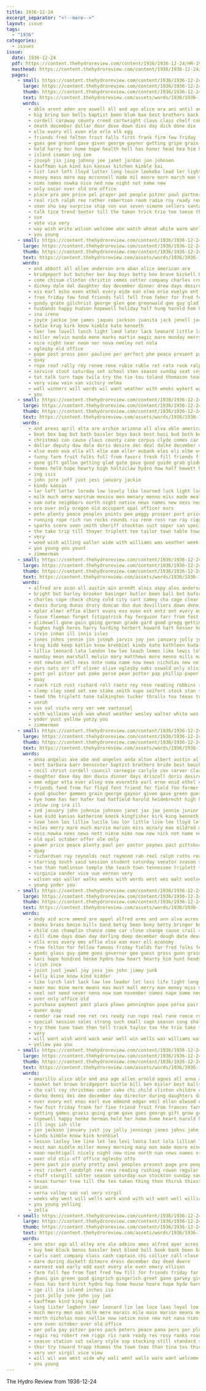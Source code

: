 ```yaml
---
title: 1936-12-24
excerpt_separator: "<!--more-->"
layout: issue
tags:
  - "1936"
categories:
  - issues
issue:
  date: 1936-12-24
  pdf: https://content.thehydroreview.com/content/1936/1936-12-24/HR-1936-12-24.pdf
  masthead: https://content.thehydroreview.com/content/1936/1936-12-24/masthead/HR-1936-12-24.jpg
  pages:
    - small: https://content.thehydroreview.com/content/1936/1936-12-24/small/HR-1936-12-24-01.jpg
      large: https://content.thehydroreview.com/content/1936/1936-12-24/large/HR-1936-12-24-01.jpg
      thumb: https://content.thehydroreview.com/content/1936/1936-12-24/thumbnails/HR-1936-12-24-01.jpg
      text: https://content.thehydroreview.com/assets/words/1936/1936-12-24/HR-1936-12-24-01.txt
      words:
        - able arent aden are aswell all and ago alice ara ani antil andrew
        - big bring bun bells baptist been blum bae best brothers back bible black block bottom business brought bonte both barbara but ball board bones benn bank bonus bles boy boucher began bas bride bot bill bridges bade
        - cordell caraway county creed cartwright claus class chelf constance chick cash charles comes cause chet court coane came child cast christmas candy clinton can con college church count city carl
        - death december dollar door dove down dies day dick done die
        - elle every ell even ele erle elk egg
        - friends fred felton frost falls first frank firm few friday faithful fair folks from for farr former full fee fell fall file floor
        - goes gee ground gave given george gaynor getting gripe grain good
        - held harry her home hope health hell has honor head hea him hydro hearing hurry house hamilton hubert hiser high hold happy half harvest horse had
        - island isaman ing iee
        - joseph jin jing johnny jee janet jordan jon johnsen
        - kauffman kim kind kin kansas kitchen kimble kai
        - list last left lloyd latter long louie lookeba lead ler light like lawrence leach level less later legal loretta lee little land lowell lex love laws lie
        - money mass more may mcconnell made mil moore morn march man manner mach mechanic members mean matter might morning merry maybe most monday many mail miller
        - nims names nowka nice ned now night not name new
        - only oscar over old ore office
        - place pro pee price pel prayer pot people pitzer paul partner porch pull poe past pulling push public phillips pepe
        - real rich ralph ree rather robertson room radio roy ready ren rain record rag reel read rhode row rest rye ray roll
        - soon sho say surprise ship son sun seven simone sellers santa show store sar she scarth still saturday setting storm sack saw sides second season snow shade see spill stable sunday salter
        - talk tice trend teeter till the taken trick trio tee teese throw them tha take then tande
        - use
        - vote via very
        - way wish write wilson welcome won watch wheat white warm world walks with weeks week win walk weekly while will was well
        - you young
    - small: https://content.thehydroreview.com/content/1936/1936-12-24/small/HR-1936-12-24-02.jpg
      large: https://content.thehydroreview.com/content/1936/1936-12-24/large/HR-1936-12-24-02.jpg
      thumb: https://content.thehydroreview.com/content/1936/1936-12-24/thumbnails/HR-1936-12-24-02.jpg
      text: https://content.thehydroreview.com/assets/words/1936/1936-12-24/HR-1936-12-24-02.txt
      words:
        - and abbott all allee anderson arm aban alice american are
        - bridgeport but butcher ber buy boys betty box brave bickell baton byrum ball been best back bedford basket brilliant bethel
        - come chisum clinton christin comes cotter company charles cruzan cone christeen candy city convey circle cox christen comrie campo christmas content clear county cee coffey carl caddo
        - dickey dale dal daughter day december dinner drew days desire
        - eis earl echo even ethel every eide ean elma erie evelyn ent
        - free friday few fond friends fall fell from feher for fred folks flansburg fern fay
        - gundy grate gilchrist george glen goe greenwald gee guy glad game grade gach gave galland good goldie
        - husbands happy hudson hopewell holiday half hung harold hom hydro hazel harry hones harvey hoe hammer heart hixon how halo hag her hope hardware has held hour home honor health hook
        - ina irene
        - joyce jackie joe james jaques jackson juanita jack jenell jace johns junior
        - katie krug kirk know kimble kate kenneth
        - leer lee lovell lunch light land later lack leonard little lai lato less lavell let line lima last lookeba lionel living
        - miller melvin manda mene marks martin magic mare monday merry matter members march man margaret meier mason mere modell
        - nice night near noon ner nova neeley not nola
        - oglesby old office
        - pope post press poor pauline per perfect phe peace present past price paul pil pee power
        - quay
        - rope roof rally roy renee rene rubie ruble ret rata rook ralph roll ruhl rege rich room rane reme richardson reps ree
        - service stout saturday set school sten season sunday seat snyder seal store sweat sunde station sewing string sincere schol second schroder she score son student shower smith sarah sickles spena see
        - tat talk turn tape twila try the tie tou toland thomason team tree than
        - very view vein van victory velma
        - wall winners will words wil want weather with weeks wykert wand willers was welcome world weathers won
        - you
    - small: https://content.thehydroreview.com/content/1936/1936-12-24/small/HR-1936-12-24-03.jpg
      large: https://content.thehydroreview.com/content/1936/1936-12-24/large/HR-1936-12-24-03.jpg
      thumb: https://content.thehydroreview.com/content/1936/1936-12-24/thumbnails/HR-1936-12-24-03.jpg
      text: https://content.thehydroreview.com/assets/words/1936/1936-12-24/HR-1936-12-24-03.txt
      words:
        - and areas april alta are archie arizona all alva able american america area
        - beat box bag but bath bassler boys back best busi bud both beer business bout blum bel bring bridge burros buy binger bank been bill
        - christmas can cause claus county cane corpus clyde comes car cher came close camp city coats
        - dollar deputy dow dale doris desire dec deal dalke december donald done days dear down during dinner deep day
        - else even eva ella ell elie eam eller eubank eles eli elbe ever ear earnest end ele elma ellis elmer
        - funny farm fruit folks full from favors fresh fill friends finley friday first for familia frank ford florida fleishman
        - gone gift gallon getting glad gate gave good guide grab glidewell grande group
        - homes held hope hearty high holtzclaw hydro how half hewett heres heart hampton her hamon has hoyt harris had home hot happy
        - ing isis
        - john jore jeff just jess january jackie
        - kinds kansas
        - lar left letter loredo low lovely like learned luck light lucile look lunch lawton lebel liberal lee loyal latham little larger louis let lobel lond
        - milk much mere marcrum mexico men menary menno miss made meals mand mash many marjorie mcnary most mens mar merry mountain model money miles mae
        - nam nate neighbors north night notice news names new ness near not never name
        - oro over only oregon old occupant opal officer ours
        - pete plenty peace peoples points pee peggy prosper port price pere part past people pers phoenix place phelps pretty
        - running rope rich run rocks rounds rio rene ross rae ray riggs reps raid render ree rem russell
        - sparks score soon smith sheriff stockton suit soper san special son stand sleep show start step shaw shirts schantz streams shall stay service sincere salem sister such saw struck say shelby season spring said summe still santa saturday stores sui see
        - the take trip till thayer triplett toe tailor town table toward then tan tran them top teer texas taken
        - very
        - wood wish willing waller wide with williams was weather week wife while water world well weatherford weeks walter won want way will
        - yon young you yount
        - zimmerman
    - small: https://content.thehydroreview.com/content/1936/1936-12-24/small/HR-1936-12-24-04.jpg
      large: https://content.thehydroreview.com/content/1936/1936-12-24/large/HR-1936-12-24-04.jpg
      thumb: https://content.thehydroreview.com/content/1936/1936-12-24/thumbnails/HR-1936-12-24-04.jpg
      text: https://content.thehydroreview.com/assets/words/1936/1936-12-24/HR-1936-12-24-04.txt
      words:
        - alfred are acon all austin ain arendt alois aspy alex anderson appleman ave ani adams andy anton albert ard adkins amos arbes and apple arnold
        - bright but barley brooker basinger butler been ball bet buford boschert bassler bayne busi bell barber borger bobby barrows bee bartgis bill boy boys bur belle best box bert bess burg blum bird bob burk
        - charles cope check ching cold city cant camey cha cage clear craw carlson cole cavin clyde chance cecil cream cen collier cal carver chris came clarence coble crissman chet cody corn course carl caesar carri chestnut christmas cox
        - davis during dunas drury duncan don dun devilliers down dennis does dunn dunithan doar daughter ditmore deal december dalke dewey dan dave daughters deming
        - epler elmer effie elbert evans eva even est entz ent every emma edgar eagle earl elsie ene ella end elam ener eakins emery
        - fosse fleeman forget fitzpatrick fay ferguson farr from fost fleishman folks floyd for frank folsom fill funchess fields foote
        - glidewell gone gain going german grade gard good gregg getting graham given genevieve glen green george gerry greeson gates gane glenn ghering guy gilmore grove guest
        - hughes hugh heres harry harding herbert howard hart hesser heineman hamilton hoh henry holderman hoss happy hasty hubert hammer hatfield hai howerton harold halter hydro hinton haas herman hafer hell has health hill hoover her hope hume holiday hee home honor hardin
        - irvin inman ill innis isles
        - jones johns jennie jin joseph jarvis joy jon january jolly jess jake joe john junior jack
        - krug kidd keep katlin know krehbiel kinds kate kathleen kuda kings kirkpatrick keeling king kellar kline
        - lillie leonard lata landon lew lee leach lemen like lewis lottie last lena levi lane lillian lynch lloyd
        - monday mean marshall melvin mary matthews more menno mills mai mile may mur minnie miller mae made market maude monroe miss members mamie mapel mcnary mou mele man means martha merry meyer munch mcnaught marcrum
        - not newton nell ness note noma name now news nicholas new neil nachtigall nims noel
        - ours oats orr off oliver olive oglesby oaks oswald only olivia orie old
        - past pol pitzer pat poke perse pean potter pap phillip paper pacha pere peace pete pankratz person peter phenix pare people patterson packard presley proud payne per papa pane pee
        - quay
        - ruark rich rust richard roll raetz rey rose reading robbins reel reber robert ray ruber ridenour renew royal rabe rio richardson roy route rok ruhl randolph robertson rane ruzicka rush rol rathbun russell ruth reynolds rowland rate
        - slemp slay seed set see stake smith supe seifert stock stan staples son stockton season shanks scott sharry serra simer saturday sar schantz strong send sey simmons save sunday spor show sam stange san setter spies sih sylvester spring spain sister slice stunz ser sutton stutzman sama such schroder sater snow slagell simpson
        - teed the triplett tone talkington tucker thralls toa texas tum than tooman tae taff too till tee thomas then take thet tell tain triplet
        - unruh
        - vas val vista very ver vee vantassel
        - with willaims wish wan wheat weather wesley walter white was want will wykert winning well wisel williams west warde wright walt weeks william weathers wither wind wolff wagoner willian weatherford waters wayne
        - yoder yust yellow yutzy you
        - zimmerman
    - small: https://content.thehydroreview.com/content/1936/1936-12-24/small/HR-1936-12-24-05.jpg
      large: https://content.thehydroreview.com/content/1936/1936-12-24/large/HR-1936-12-24-05.jpg
      thumb: https://content.thehydroreview.com/content/1936/1936-12-24/thumbnails/HR-1936-12-24-05.jpg
      text: https://content.thehydroreview.com/assets/words/1936/1936-12-24/HR-1936-12-24-05.txt
      words:
        - anna angelus ave abe and angeles anda alton albert austin all ache agnes are
        - bert barbara barr benscoter baptist brothers bride best boucher body business bring bot been bright bowerman bear ben butler bradley but bassler
        - cecil christ cordell council carnegie carlyle cox carver clark carlson came cornel corn city come coll carl curtis clinton company claude cora clyde cole constance close college christmas church charles class colony chester creek coker cornelson craig
        - daughter dave day don davis dinner days driscoll doris desire december delma during date down dakota
        - eme edgar etta ever elsey eva everette earl erne enid ethel elizabeth ernest elle effie
        - friends fand from for floyd fent friend fer field fon former farmer fine foss farm frances friday firm fire frost ford frank first falls
        - good goucher gammon grain george gaynor given gave green guest gay game general glidewell grew graff group gripe
        - hye home has her hafer had hatfield harold heidebrecht high heger hamil hon hot hazelton howard husband happy held hamilton health honor hands homa hubert hour hope hydro heres henry ham hume
        - inlow ing ira ill
        - jed january john johnnie johnson janet jas joe jennie junior jing johnny jones joy
        - kan kidd kansas katherine knock kingfisher kirk king kenneth kitchen
        - love leon los lillie lucile lou lor little live lee lloyd left last lewis lemon land
        - miles merry mare much marvin marion miss mcnary mae mildred marjorie monday members melba million mas morning men market merle mis marcrum mulder missouri mcbride more may
        - ness nowka nees news nett niece nims now new nick not name near notice noon newton nyhuis noel night
        - old opal october offer ole only
        - power price peace plenty paul per pastor paynes past pittsburg public pearl part present press pany poor par president payne
        - quay
        - richardson ray reynolds rest raymond rah reel ralph ruths real ree ruth ross ready ruby riley riggs
        - starring south said session student saturday senator season simmons school sas stroke schoo sunday see simone she stockton sons skaggs scott six ser sodders settle sedan short smith supper steward son
        - ten than tomlinson temple the teach town tennessee triplett thomas thelma tom tucker ton texas trip toward treas
        - virginia vander vice vue vernon very
        - wilson was waller walks weeks with words west wes walt woolsey willard watson weatherford week will woodworth wife wish
        - young yoder you
    - small: https://content.thehydroreview.com/content/1936/1936-12-24/small/HR-1936-12-24-06.jpg
      large: https://content.thehydroreview.com/content/1936/1936-12-24/large/HR-1936-12-24-06.jpg
      thumb: https://content.thehydroreview.com/content/1936/1936-12-24/thumbnails/HR-1936-12-24-06.jpg
      text: https://content.thehydroreview.com/assets/words/1936/1936-12-24/HR-1936-12-24-06.txt
      words:
        - andy aid acre amend are appel alfred arms and ann alva acres all
        - books brass booze bills band betsy been bony betty bringer buy back bring both banks bill boy bent better boucher but borrow blonde best bank basket black bob bua browne berens balance brown bet ball
        - child can champlin chance come car close change cause crail charm comes coach church coffee charles chet cream carl christ cash christmas charlie city cin cotton corner cant chamber col china clara
        - dill dime days down day darling deep december dough date dear doles during dry
        - ells eres every ems effie else ean ever ell economy
        - free felton for fellow famous friday fields far fred folks fete full face flock favor frances fun found from finley force favors feeler first fond
        - goods glass guy game goes governor gee guess gross gunn grain general gas gins glad gov good going
        - hari hope hundred henke hydro how heart hearty him hunt heads held had homestead house home homa happy has hell hardware herndon hasten homer hopes hard hogan hum her hikes hes
        - irish ince
        - joint just jewel joy jess jon john jimmy junk
        - kelly kline know kind kidder
        - like lurch last lack law lee leader let less life light long line loss leaders labor little
        - meer mac mine more means mas must mall merry man money miss marland mates men model mast most mex mean made many may mae montgomery much mere
        - neel not need never nena now nam november names nape name neels new night nowka
        - over only office old
        - purchase payment past place plows pennington pope perse pair peeks pay pere people poage part poor pitzer preacher pepe post pore par prime poland pledge per plenty
        - queer quay
        - render rae read ree ret res ready run reps real rane reece roy rich register running red room
        - special session sales strong such small sage season song shall scope seven say smart set station still sincere street service shelton she sung styles seems sick sunday state seen struck sorrow said sing sells seed see sell selling smith standard stead shell states store soap
        - try them tune town then tell track taylor tax the trio take tho than taste thing tse
        - very
        - will want wish word wack wear well win wells was williams water with wide works welcome words while why white wit willie work
        - yellow yau you
    - small: https://content.thehydroreview.com/content/1936/1936-12-24/small/HR-1936-12-24-07.jpg
      large: https://content.thehydroreview.com/content/1936/1936-12-24/large/HR-1936-12-24-07.jpg
      thumb: https://content.thehydroreview.com/content/1936/1936-12-24/thumbnails/HR-1936-12-24-07.jpg
      text: https://content.thehydroreview.com/assets/words/1936/1936-12-24/HR-1936-12-24-07.txt
      words:
        - amarillo alice able and ana age allen arnold agnes all anna arm are
        - basket bet brown bridgeport bustle bill ben bixler best balls bag black big butcher bob beck bottom box been bank ber but barrett business bible bells buel bunk blown bernard bros boschert
        - cha call coy christmas cedar cake chi child clinton childre carney canyon crownover claude colony cry came cecil coffee clever charlie cole christine claus come carl can carvey care cope city camp crissman christ con class crown
        - darko denni dei dee december day director during daughters dale dec denham drew dick dungan dalke days dinner doing daughter
        - ever every est enos earl eve edmond edgar emil ellen elwood ent
        - few fost friday frank for fine friend fruit from frances farm funck flowers friendly face friends first
        - getting games gravis going gram gave goes george gift grow gene garvey good glad gless greenwald grab guest given
        - hopewell happy henke herman held her home hume heart harold holi herbold hydro huss has holy howard head hope harry hatfield house husband henry had hinton handing
        - ill ings ish ille
        - jen jackson january just joy jolly jennings janes johns john jones janzen jean
        - kinds kimble know kick krehbiel
        - lesson lasley lee line let leo levi leota last lola lillian lovely little lew louis loss less lynch lout
        - most man middle miller money morning many mon made moore mineo mis members mast merry mary mound more mas miss monday meeker mutt martha margaret
        - noon nachtigall nicely night new nine north nan news names nie neighbors not nowka
        - over old otis off office oglesby otto
        - pere past pie piety pretty paul peoples present page pro people pepe patron pankratz pent pete pleasant peers
        - rest richert randolph ree reva reading rushing rowan regular roll radio ready reber rush robert read ray russell ridge rose res
        - stuff sturgill salter season saturday sun stockton sunday soon sons steffens states salad soap smith sells santa subject standard stella sale store sharry school son stewart sic sylvester salters schoo sage schol seal sincere sunda service song scott station she
        - texas turner tree till the tex taken thing then thirsk thiessen try terhune teacher thurs than talkington them too
        - union
        - verna valley van val very virgil
        - weeks why west will wells work wind with wit want well william way ware weatherford wykert williams wildman week was wish wyatt walter while wayne went working wares
        - you young yelling
        - zella
    - small: https://content.thehydroreview.com/content/1936/1936-12-24/small/HR-1936-12-24-08.jpg
      large: https://content.thehydroreview.com/content/1936/1936-12-24/large/HR-1936-12-24-08.jpg
      thumb: https://content.thehydroreview.com/content/1936/1936-12-24/thumbnails/HR-1936-12-24-08.jpg
      text: https://content.thehydroreview.com/assets/words/1936/1936-12-24/HR-1936-12-24-08.txt
      words:
        - ann ater ago all alley are ale adkins ames alfred ayer acres acre and
        - buy bee block bonus bassler best blood bull book bank been bandy begin bill bring betsy better brubaker bunch bea boucher bible bob bret barts bros bigger buff
        - carls cant company class cash captain chi collier call close carl christ come city christmas care coffee can cane camp christians child church caller canton council
        - dare during duckett ditmore dress december day deed deere
        - earnest ead early edd east every ele ever emery ellison
        - farm full fee from foot fred few fill for friends friday far forest favors flock frost first fever fortune
        - ghani gin green good gingrich gingerich greet gane garvey given
        - hens has hard hirst hydro hop home house hoare hope hyde harness had health hatfield hamilton held her
        - ige ill ita island inches isa
        - just jolly jone john joy jan
        - kauffman kind king kidd
        - long lister leghorn leer leonard lin lee luce laas loyal loe
        - much merry men mas milk mere marais mile main marion means meals mis maca monday martin morning might money may mai most miller
        - north nicholas noes nellie now notice nose new not nana nims
        - ore oven october over old office
        - per pola pay pitzer pares pack peters peace pana pers por pleasant pas paul perfect pace paes pops person pitz pie pease piedmont pere pete present peoples peg pump price pepe pae provine pon payne pleasure persons
        - regis rei robert rem riggs ris rank ready res rosy ranks round radon reef row reps ree rede rent romans rupe ram relation ret ralph rene rine roe running rhode
        - season station sat salary style sop stocking still standard smaller stay seen small study sincere saturday slagell see spies smith sewing song sermon school singer sese south sale ser shirley side store sell swartzendruber shine star service set shown
        - thor try toward trapp thomas the town teas than tina tes thing top tse take taylor torre table them
        - very ver virgil vice view
        - will wil wan west wide why wali went walls ware want welcome wrede worlds williams weatherford wilson white was walter wykert water with week wish weer wood
        - you young
---
```


The Hydro Review from 1936-12-24

<!--more-->

